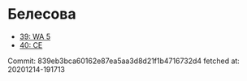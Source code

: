 # Белесова
- [39: WA 5](39.md)
- [40: CE](40.md)

Commit: 839eb3bca60162e87ea5aa3d8d21f1b4716732d4
 fetched at: 20201214-191713
